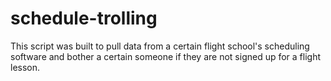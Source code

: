 schedule-trolling
=================

This script was built to pull data from a certain flight school's scheduling software and bother a certain someone if they are not signed up for a flight lesson.
